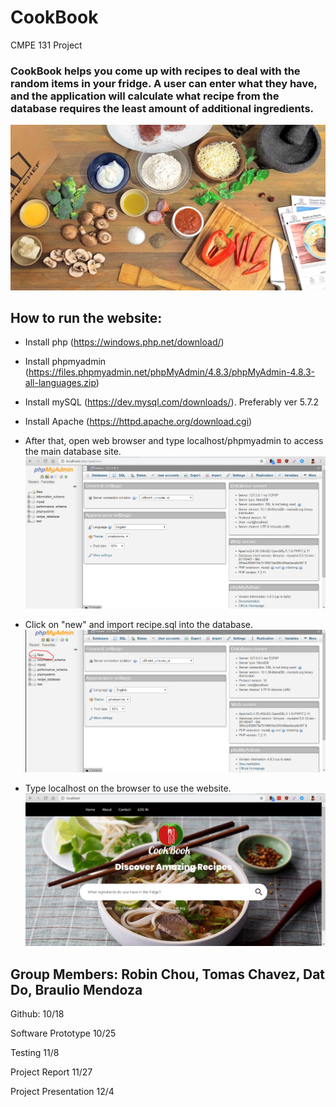 # CookBook
CMPE 131 Project

### CookBook helps you come up with recipes to deal with the random items in your fridge. A user can enter what they have, and the application will calculate what recipe from the database requires the least amount of additional ingredients.
![Cookbook](./images/homepage.jpg)

## How to run the website:
- Install php (https://windows.php.net/download/)
- Install phpmyadmin (https://files.phpmyadmin.net/phpMyAdmin/4.8.3/phpMyAdmin-4.8.3-all-languages.zip)
- Install mySQL (https://dev.mysql.com/downloads/). Preferably ver 5.7.2
- Install Apache (https://httpd.apache.org/download.cgi)

- After that, open web browser and type localhost/phpmyadmin to access the main database site. 
![Step1](./images/1.PNG)
- Click on "new" and import recipe.sql into the database.
![Step2](./images/2.PNG)
- Type localhost on the browser to use the website.
![Step3](./images/3.PNG)


## Group Members: Robin Chou, Tomas Chavez, Dat Do, Braulio Mendoza

Github: 10/18

Software Prototype 10/25

Testing 11/8

Project Report 11/27

Project Presentation 12/4

